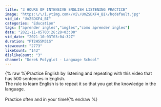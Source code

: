 ```yaml
---
title: "3 HOURS OF INTENSIVE ENGLISH LISTENING PRACTICE"
image: "https:\/\/i.ytimg.com\/vi\/UmZSDXF4_BI\/hqdefault.jpg"
vid_id: "UmZSDXF4_BI"
categories: "Education"
tags: ["aprender ingles","ingles","como aprender ingles"]
date: "2021-11-05T03:28:28+03:00"
vid_date: "2021-10-03T03:04:32Z"
duration: "PT2H55M31S"
viewcount: "2773"
likeCount: "143"
dislikeCount: "3"
channel: "Derek Polyglot - Language School"
---
```

{% raw %}Practice English by listening and repeating with this video that has 500 sentences in English.<br />The rule to learn English is to repeat it so that you get the knowledge in the language.<br /><br />Practice often and in your time!{% endraw %}
